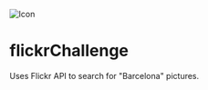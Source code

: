 ![Icon](https://s.yimg.com/pw/images/goodies/white-large-chiclet.png)
# flickrChallenge
Uses Flickr API to search for "Barcelona" pictures.

